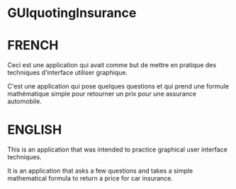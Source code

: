 # GUIquotingInsurance

# FRENCH

Ceci est une application qui avait comme but de mettre en pratique des techniques d'interface utiliser graphique.

C'est une application qui pose quelques questions et qui prend une formule mathématique simple pour retourner un prix pour une assurance automobile.

# ENGLISH

This is an application that was intended to practice graphical user interface techniques.

It is an application that asks a few questions and takes a simple mathematical formula to return a price for car insurance.

